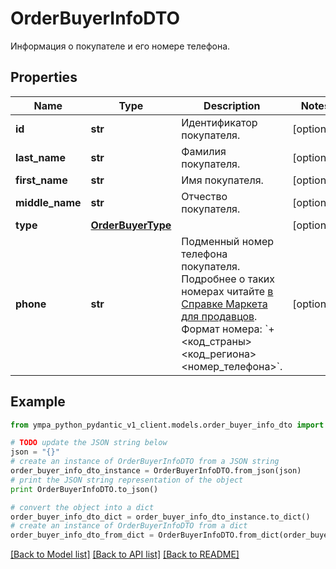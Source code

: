 # OrderBuyerInfoDTO

Информация о покупателе и его номере телефона.

## Properties
Name | Type | Description | Notes
------------ | ------------- | ------------- | -------------
**id** | **str** | Идентификатор покупателя. | [optional] 
**last_name** | **str** | Фамилия покупателя. | [optional] 
**first_name** | **str** | Имя покупателя. | [optional] 
**middle_name** | **str** | Отчество покупателя. | [optional] 
**type** | [**OrderBuyerType**](OrderBuyerType.md) |  | [optional] 
**phone** | **str** | Подменный номер телефона покупателя. Подробнее о таких номерах читайте [в Справке Маркета для продавцов](https://yandex.ru/support2/marketplace/ru/orders/dbs/call#fake-number).  Формат номера: &#x60;+&lt;код_страны&gt;&lt;код_региона&gt;&lt;номер_телефона&gt;&#x60;.  | [optional] 

## Example

```python
from ympa_python_pydantic_v1_client.models.order_buyer_info_dto import OrderBuyerInfoDTO

# TODO update the JSON string below
json = "{}"
# create an instance of OrderBuyerInfoDTO from a JSON string
order_buyer_info_dto_instance = OrderBuyerInfoDTO.from_json(json)
# print the JSON string representation of the object
print OrderBuyerInfoDTO.to_json()

# convert the object into a dict
order_buyer_info_dto_dict = order_buyer_info_dto_instance.to_dict()
# create an instance of OrderBuyerInfoDTO from a dict
order_buyer_info_dto_from_dict = OrderBuyerInfoDTO.from_dict(order_buyer_info_dto_dict)
```
[[Back to Model list]](../README.md#documentation-for-models) [[Back to API list]](../README.md#documentation-for-api-endpoints) [[Back to README]](../README.md)


